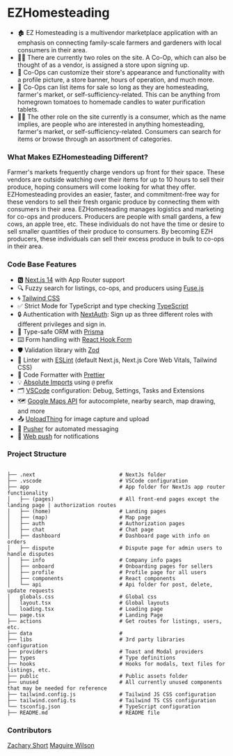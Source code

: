 # EZHomesteading

- 🏚️ EZ Homesteading is a multivendor marketplace application with an emphasis on connecting family-scale farmers and gardeners with local consumers in their area.
- 🧑‍🌾 There are currently two roles on the site. A Co-Op, which can also be thought of as a vendor, is assigned a store upon signing up.
- 👀 Co-Ops can customize their store's appearance and functionality with a profile picture, a store banner, hours of operation, and much more.
- 🍅 Co-Ops can list items for sale so long as they are homesteading, farmer's market, or self-sufficiency-related. This can be anything from homegrown tomatoes to homemade candles to water purification tablets.
- 👱‍♂️ The other role on the site currently is a consumer, which as the name implies, are people who are interested in anything homesteading, farmer's market, or self-sufficiency-related. Consumers can search for items or browse through an assortment of categories.

### What Makes EZHomesteading Different?

Farmer's markets frequently charge vendors up front for their space. These vendors are outside watching over their items for up to 10 hours to sell their produce, hoping consumers will come looking for what they offer. EZHomesteading provides an easier, faster, and commitment-free way for these vendors to sell their fresh organic produce by connecting them with consumers in their area. EZHomesteading manages logistics and marketing for co-ops and producers. Producers are people with small gardens, a few cows, an apple tree, etc. These individuals do not have the time or desire to sell smaller quantities of their produce to consumers. By becoming EZH producers, these individuals can sell their excess produce in bulk to co-ops in their area. 

### Code Base Features

- 🅽 [Next.js 14](https://nextjs.org) with App Router support
- 🔍 Fuzzy search for listings, co-ops, and producers using [Fuse.js](https://www.npmjs.com/package/fuse.js?activeTab=readme)
- 🌀 [Tailwind CSS](https://tailwindcss.com)
- ✅ Strict Mode for TypeScript and type checking [TypeScript](https://www.typescriptlang.org)
- 🔒 Authentication with [NextAuth](https://next-auth.js.org/): Sign up as three different roles with different privileges and sign in.
- 🔼 Type-safe ORM with [Prisma](https://www.prisma.io/)
- ⌨️ Form handling with [React Hook Form](https://react-hook-form.com/)
- 🛡️ Validation library with [Zod](https://zod.dev/)
- 🔧 Linter with [ESLint](https://eslint.org) (default Next.js, Next.js Core Web Vitals, Tailwind CSS)
- 💖 Code Formatter with [Prettier](https://prettier.io)
- 💡 [Absolute Imports](https://nextjs.org/docs/app/building-your-application/configuring/absolute-imports-and-module-aliases) using `@` prefix
- 🗂 [VSCode](https://code.visualstudio.com/) configuration: Debug, Settings, Tasks and Extensions
- 🗺️ [Google Maps API](https://developers.google.com/maps) for autocomplete, nearby search, map drawing, and more
- 📤 [UploadThing](https://docs.uploadthing.com/) for image capture and upload
- 💬 [Pusher](https://pusher.com/docs/) for automated messaging
- 🔔 [Web push](https://www.npmjs.com/package/web-push) for notifications 

### Project Structure

```shell

├── .next                           # NextJs folder
├── .vscode                         # VSCode configuration
├── app                             # App folder for NextJs app router functionality
│   ├── (pages)                     # All front-end pages except the landing page | authorization routes
│   ├── (home)                      # Landing pages
│   ├── (map)                       # Map page
│   ├── auth                        # Authorization pages
│   ├── chat                        # Chat page
│   ├── dashboard                   # Dashboard page with info on orders
│   ├── dispute                     # Dispute page for admin users to handle disputes
│   ├── info                        # Company info pages
│   ├── onboard                     # Onboarding pages for sellers
│   ├── profile                     # Profile page for all users
│   ├── components                  # React components
│   └── api                         # Api folder for post, delete, update requests
│   globals.css                     # Global css
│   layout.tsx                      # Global layouts
│   loading.tsx                     # Loading page
└── page.tsx                        # Landing Page
├── actions                         # Get routes for listings, users, etc.
├── data                            #
├── libs                            # 3rd party libraries configuration
├── providers                       # Toast and Modal providers
├── types                           # Type definitions
├── hooks                           # Hooks for modals, text files for listings, etc.
├── public                          # Public assets folder
├── unused                          # All currently unused components that may be needed for reference
├── tailwind.config.js              # Tailwind JS CSS configuration
├── tailwind.config.ts              # Tailwind TS CSS configuration
└── tsconfig.json                   # TypeScript configuration
├── README.md                       # README file
```

### Contributors

[Zachary Short](https://zacharyshort-56e605e3dea5.herokuapp.com/)
[Maguire Wilson](https://www.linkedin.com/in/maguire-wilson-4611012a0/)
